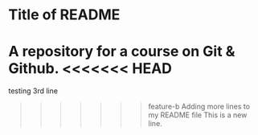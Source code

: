 #  Title of README

A repository for a course on Git & Github.
<<<<<<< HEAD
=======
testing 3rd line
>>>>>>> feature-b
Adding more lines to my README file
This is a new line.
